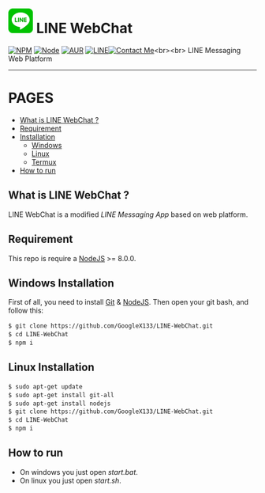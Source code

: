 # ![LINE](./small.png) LINE WebChat
[![NPM](https://img.shields.io/badge/npm-%3E=%205.5.0-blue.svg)](https://nodejs.org/) [![Node](https://img.shields.io/badge/node-%3E=%208.0.0-brightgreen.svg)](https://nodejs.org/) [![AUR](https://img.shields.io/aur/license/yaourt.svg)](https://github.com/GoogleX133/LINE-WebChat/blob/master/LICENSE) [![LINE](https://img.shields.io/badge/line-%207.18-brightgreen.svg)]()[![Contact Me](https://img.shields.io/badge/chat-on%20line-1bacbc.svg)](http://line.me/ti/p/MB6mnZWbu_)<br><br>
LINE Messaging Web Platform

----

PAGES
=====

- [What is LINE WebChat ?](#what-is-line-webchat-)
- [Requirement](#requirement)
- [Installation](#)
    - [Windows](#windows-installation)
    - [Linux](#linux-installation)
    - [Termux](#linux-installation)
- [How to run](#how-to-run)


## What is LINE WebChat ?

LINE WebChat is a modified *LINE Messaging App* based on web platform.

## Requirement

This repo is require a [NodeJS](https://nodejs.org/) >= 8.0.0.

## Windows Installation

First of all, you need to install [Git](https://git-scm.com/download/win) & [NodeJS](https://nodejs.org/). Then open your git bash, and follow this:<br>
```sh
$ git clone https://github.com/GoogleX133/LINE-WebChat.git
$ cd LINE-WebChat
$ npm i
```

## Linux Installation

```sh
$ sudo apt-get update
$ sudo apt-get install git-all
$ sudo apt-get install nodejs
$ git clone https://github.com/GoogleX133/LINE-WebChat.git
$ cd LINE-WebChat
$ npm i
```

## How to run

- On windows you just open *start.bat*.
- On linux you just open *start.sh*.
